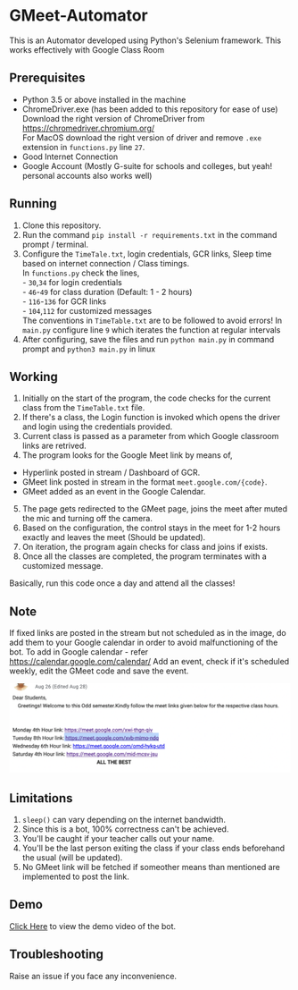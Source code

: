 # GMeet-Automator

This is an Automator developed using Python's Selenium framework. This works effectively with Google Class Room

## Prerequisites

- Python 3.5 or above installed in the machine
- ChromeDriver.exe (has been added to this repository for ease of use)
    Download the right version of ChromeDriver from https://chromedriver.chromium.org/  
    For MacOS download the right version of driver and remove `.exe` extension in `functions.py` line `27`.
- Good Internet Connection
- Google Account (Mostly G-suite for schools and colleges, but yeah! personal accounts also works well)

## Running

1. Clone this repository.
2. Run the command `pip install -r requirements.txt` in the command prompt / terminal.
3. Configure the `TimeTale.txt`, login credentials, GCR links, Sleep time based on internet connection / Class timings.  
    In `functions.py` check the lines,  
        - `30`,`34` for login credentials  
        - `46`-`49` for class duration (Default: 1 - 2 hours)  
        - `116`-`136` for GCR links  
        - `104`,`112` for customized messages  
      The conventions in `TimeTable.txt` are to be followed to avoid errors!
    In `main.py` configure line `9` which iterates the function at regular intervals
4. After configuring, save the files and run `python main.py` in command prompt and `python3 main.py` in linux

## Working

1. Initially on the start of the program, the code checks for the current class from the `TimeTable.txt` file.
2. If there's a class, the Login function is invoked which opens the driver and login using the credentials provided.
3. Current class is passed as a parameter from which Google classroom links are retrived.
4. The program looks for the Google Meet link by means of,  
  - Hyperlink posted in stream / Dashboard of GCR.
  - GMeet link posted in stream in the format `meet.google.com/{code}`.
  - GMeet added as an event in the Google Calendar.
5. The page gets redirected to the GMeet page, joins the meet after muted the mic and turning off the camera.
6. Based on the configuration, the control stays in the meet for 1-2 hours exactly and leaves the meet (Should be updated).
7. On iteration, the program again checks for class and joins if exists.
8. Once all the classes are completed, the program terminates with a customized message.

Basically, run this code once a day and attend all the classes!

## Note
  If fixed links are posted in the stream but not scheduled as in the image, do add them to your Google calendar in order to avoid malfunctioning of the bot.
  To add in Google calendar - refer https://calendar.google.com/calendar/
  Add an event, check if it's scheduled weekly, edit the GMeet code and save the event.
  
  ![Case](Image.png)

## Limitations

1. `sleep()` can vary depending on the internet bandwidth.
2. Since this is a bot, 100% correctness can't be achieved.
3. You'll be caught if your teacher calls out your name.
4. You'll be the last person exiting the class if your class ends beforehand the usual (will be updated).
5. No GMeet link will be fetched if someother means than mentioned are implemented to post the link.

## Demo

[Click Here](https://drive.google.com/file/d/1SIw9qV4EpFiIqrt-vO0Mh04_boATR04S/view?usp=sharing) to view the demo video of the bot. 

## Troubleshooting

  Raise an issue if you face any inconvenience.